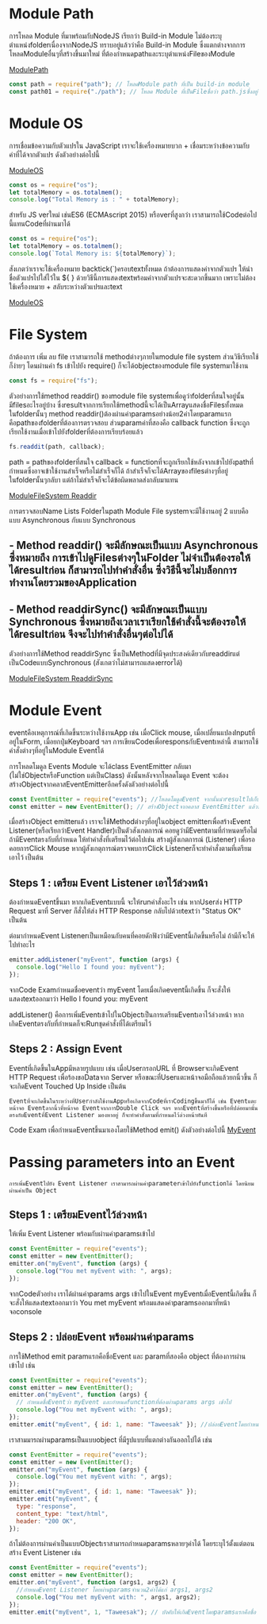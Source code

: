 # Module Path

การโหลด Module ที่มาพร้อมกับNodeJS เรียกว่า Build-in Module ไม่ต้องระบุตำแหน่งfolderเนื่องจากNodeJS ทราบอยู่แล้วว่าคือ Build-in Module ซึ่งแตกต่างจากการโหลดModuleอื่นๆที่สร้างขึ้นมาใหม่ ที่ต้องกำหนดpathและระบุตำแหน่งFileของModule

<a href="./ModulePath/my-path.js">ModulePath</a>

```js
const path = require("path"); // โหลดModule path ที่เป็น build-in module
const path01 = require("./path"); // โหลด Module ที่เป็นFileชื่อว่า path.jsซึ่งอยู่ในfolderเดียวกัน
```

# Module OS

การเชื่อมข้อความกับตัวแปรใน JavaScript เราจะใช้เครื่องหมายบวก + เชื่อมระหว่างข้อความกับค่าที่ได้จากตัวแปร ดังตัวอย่างต่อไปนี้

<a href="./ModulePath/my-path.js">ModuleOS</a>

```js
const os = require("os");
let totalMemory = os.totalmem();
console.log("Total Memory is : " + totalMemory);
```

สำหรับ JS verใหม่ เช่นES6 (ECMAscript 2015) หรือverที่สูงกว่า เราสามารถใช้Codeต่อไปนี้แทนCodeที่ผ่านมาได้

```js
const os = require("os");
let totalMemory = os.totalmem();
console.log(`Total Memory is: ${totalMemory}`);
```

สังเกตว่าเราจะใช้เครื่องหมาย backtick(`)ครอบtextทั้งหมด ถ้าต้องการแสดงค่าจากตัวแปร ให้นำชื่อตัวแปรไปใส่ไว้ใน ${ } ด้วยวิธีนี้การแสดงtextพร้อมค่าจากตัวแปรจะสะดวกขึ้นมาก เพราะไม่ต้องใช้เครื่องหมาย + สลับระหว่างตัวแปรและtext

<a href="./ModulePath/my-path.js">ModuleOS</a>

# File System

ถ้าต้องการ เพิ่ม ลบ file เราสามารถใช้ methodต่างๆภายในmodule file system
ส่วนวิธีเรียกใช้ก็ง่ายๆ โดนผ่านค่า fs เข้าไปยัง require() ก็จะได้objectของmodule file systemมาใช้งาน

```js
const fs = require("fs");
```

ตัวอย่างการใช้method readdir() ของmodule file systemเพื่อดูว่าfolderที่สนใจอยู่นั้นมีfilesอะไรอยู่บ้าง ซึ่งresultจากการเรียกใช้methodนี้จะได้เป็นArrayแสดงชื่อFilesทั้งหมดในfolderนั้นๆ
method readdir()ต้องผ่านค่าparamsอย่างน้อย2ค่าโดยparamแรกคือpathของfolderที่ต้องการตรวจสอบ ส่วนparamค่าที่สองคือ callback function ซึ่งจะถูกเรียกใช้งานเมื่อเข้าไปยังfolderที่ต้องการเรียบร้อยแล้ว

```js
fs.readdit(path, callback);
```

path = pathของfolderที่สนใจ
callback = functionที่จะถูกเรียกใช้หลังจากเข้าไปยังpathที่กำหนดซึ่งอาจเข้าใช้งานสำเร็จหรือไม่สำเร็จก็ได้ ถ้าสำเร็จก็จะได้Arrayของfilesต่างๆที่อยู่ในfolderนั้นๆกลับา แต่ถ้าไม่สำเร็จก็จะได้ข้อผิดพลาดส่งกลับมาแทน

<a href="./ManageFileSys/readdir.js">ModuleFileSystem Readdir</a>

การตรวจสอบName Lists Folderในpath Module File systemจะมีใช้งานอยู่ 2 แบบคือแบบ Asynchronous กับแบบ Synchronous

## - Method readdir() จะมีลักษณะเป็นแบบ Asynchronous ซึ่งหมายถึง การเข้าไปดูFilesต่างๆในFolder ไม่จำเป็นต้องรอให้ได้resultก่อน ก็สามารถไปทำคำสั่งอื่น ซึ่งวิธีนี้จะไม่บล็อกการทำงานโดยรวมของApplication

## - Method readdirSync() จะมีลักษณะเป็นแบบ Synchronous ซึ่งหมายถึงเวลาเราเรียกใช้คำสั่งนี้จะต้องรอให้ได้resultก่อน จึงจะไปทำคำสั่งอื่นๆต่อไปได้

ตัวอย่างการใช้Method readdirSync ซึ่งเป็นMethodที่มีจุดประสงค์เดียวกับreaddirแต่เป็นCodeแบบSynchronous (สังเกตว่าไม่สามารถแสดงerrorได้)

<a href="./ManageFileSys/readdirSync.js">ModuleFileSystem ReaddirSync</a>

# Module Event

eventคือเหตุการณ์ที่เกิดขึ้นระหว่างใช้งานApp เช่น เมื่อClick mouse, เมื่อเปลี่ยนแปลงInputที่อยู่ในForm, เมื่อยกปุ่มKeyboard ฯลฯ การเขียนCodeเพื่อresponsกับEventเหล่านี้ สามารถใช้คำสั่งต่างๆที่อยู่ในModule Eventได้

การโหลดโมดูล Events Module จะได้class EventEmitter กลับมา (ไม่ใช่ObjectหรือFunction แต่เป็นClass) ดังนั้นหลังจากโหลดโมดูล Event จะต้องสร้างObjectจากคลาสEventEmitterอีกครั้งดังตัวอย่างต่อไปนี้

```js
const EventEmitter = require("events"); //โหลดโมดูลEvent จากนั้นนำresultไปเก็บยังตัวแปรEventEmitter สังเกตว่าจะตั้งชื่อตัวแปรด้วยอักษรตัวใหญ่ เพื่อบอกให้ทราบว่าตัวแปรนี้เก็บชื่อClass
const emitter = new EventEmitter(); // สร้างObjectจากคลาส EventEmitter แล้วนำresultไปเก็บยังตัวแปร emitter
```

เมื่อสร้างObject emitterแล้ว เราจะใช้Methodต่างๆที่อยู่ในobject emitterเพื่อสร้างEvent Listener(หรือเรียกว่าEvent Handler)เป็นตัวสังเกตการณ์ คอยดูว่ามีEventตามที่กำหนดหรือไม่
ถ้ามีEventตรงกับที่กำหนด ให้ทำคำสั่งที่เตรียมไว้ต่อไปเช่น สร้างผู้สังเกตการณ์ (Listener) เพื่อรอคอยการClick Mouse หากผู้สังเกตุการณ์ตรวจพบการClick Listenerก็จะทำคำสั่งตามที่เตรียมเอาไว้ เป็นต้น

## Steps 1 : เตรียม Event Listener เอาไว้ล่วงหน้า

ต้องกำหนดEventขึ้นมา หากเกิดEventแบบนี้ จะให้runคำสั่งอะไร เช่น หากUserส่ง HTTP Request มาที่ Server ก็สั่งให้ส่ง HTTP Response กลับไปด้วยtextว่า "Status OK" เป็นต้น

ต่อมากำหนดEvent Listenerเป็นเหมือนกับคนที่คอยดักฟังว่ามีEventนี้เกิดขึ้นหรือไม่ ถ้ามีก็จะให้ไปทำอะไร

```js
emitter.addListener("myEvent", function (args) {
  console.log("Hello I found you: myEvent");
});
```

จากCode Examกำหนดชื่อeventว่า myEvent โดยเมื่อเกิดeventนี้เกิดขึ้น ก็จะสั่งให้แสดงtextออกมาว่า Hello I found you: myEvent

addListener() คือการเพิ่มEventเข้าไปในObjectเป็นการเตรียมEventเอาไว้ล่วงหน้า หากเกิดEventตรงกับที่กำหนดก็จะRunชุดคำสั่งที่ได้เตรียมไว้

## Steps 2 : Assign Event

Eventที่เกิดขึ้นในAppมีหลายรูปแบบ เช่น เมื่อUserกรอกURL ที่ BrowserจะเกิดEvent HTTP Request เพื่อร้องขอDataจาก Server หรือขณะที่Userแตะหน้าจอมือถือแล้วยกนิ้วขึ้น ก็จะเกิดEvent Touched Up Inside เป็นต้น

    Eventที่จะเกิดขึ้นในระหว่างที่Userกำลังใช้งานAppหรือเกิดจากCodeที่เราCodingขึ้นมาก็ได้ เช่น Eventแตะหน้าจอ Eventลากนิ้วที่หน้าจอ EventจากการDouble Click ฯลฯ หากEventที่สร้างขึ้นหรือที่ปล่อยมานั้นตรงกับEventที่Event Listener มองหาอยู่ ก็จะทำคำสั่งตามที่กำหนดไว้ล่วงหน้าทันที

Code Exam เพื่อกำหนดEventขึ้นมาเองโดยใช้Method emit() ดังตัวอย่างต่อไปนี้
<a href="./ModuleEvent/my-event.js">MyEvent</a>

# Passing parameters into an Event

    การเพิ่มEventไปยัง Event Listener เราสามารถผ่านค่าparameterเข้าไปยังfunctionได้ โดยนิยมผ่านค่าเป็น Object

## Steps 1 : เตรียมEventไว้ล่วงหน้า

ให้เพิ่ม Event Listener พร้อมกับผ่านค่าparamsเข้าไป

```js
const EventEmitter = require("events");
const emitter = new EventEmitter();
emitter.on("myEvent", function (args) {
  console.log("You met myEvent with: ", args);
});
```

จากCodeตัวอย่าง เราได้ผ่านค่าparams args เข้าไปในEvent myEventเมื่อEventนี้เกิดขึ้น ก็จะสั่งให้แสดงtextออกมาว่า You met myEvent พร้อมแสดงค่าparamsออกมาที่หน้าจอconsole

## Steps 2 : ปล่อยEvent พร้อมผ่านค่าparams

การใช้Method emit paramแรกคือชื่อEvent และ paramที่สองคือ object ที่ต้องการผ่านเข้าไป เช่น

```js
const EventEmitter = require("events");
const emitter = new EventEmitter();
emitter.on("myEvent", function (args) {
  // กำหนดชื่อEventว่า myEvent และกำหนดfunctionที่ต้องผ่านparams args เข้าไป
  console.log("You met myEvent with: ", args);
});
emitter.emit("myEvent", { id: 1, name: "Taweesak" }); //ปล่อยEventโดยกำหนดชื่อEventว่า myEventและผ่านค่าparamsในแบบobjectเข้าไปด้วย (paramsนี้ก็คือ params args ที่กำหนดไว้ในline 3)
```

เราสามมารถผ่านparamsเป็นแบบobject ที่มีรูปแบบที่แตกต่างกันออกไปได้ เช่น

```js
const EventEmitter = require("events");
const emitter = new EventEmitter();
emitter.on("myEvent", function (args) {
  console.log("You met myEvent with: ", args);
});
emitter.emit("myEvent", { id: 1, name: "Taweesak" });
emitter.emit("myEvent", {
  type: "response",
  content_type: "text/html",
  header: "200 OK",
});
```

ถ้าไม่ต้องการผ่านค่าเป็นแบบObjectเราสามารถกำหนดparamsหลายๆค่าได้ โดยระบุไว้ตั้งแต่ตอนสร้าง Event Listener เช่น

```js
const EventEmitter = require("events");
const emitter = new EventEmitter();
emitter.on("myEvent", function (args1, args2) {
  //กำหนดEvent Listener โดยผ่านparamsจำนวน2ค่าได้แก่ args1, args2
  console.log("You met myEvent with: ", args1, args2);
});
emitter.emit("myEvent", 1, "Taweesak"); // บังคับให้เกิดEventโดยparamsแรกคือชื่อ Event paramsสองและสามคือparamsที่ได้ออกแบบเอาไว้แล้ว (arg1 และ arg2)
```
